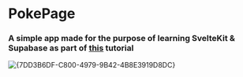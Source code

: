 # PokePage

### A simple app made for the purpose of learning SvelteKit & Supabase as part of [this](https://youtube.com/playlist?list=PL4cUxeGkcC9hjkchG2akxmjP0Bw2fyWgO&si=La9P510DCnlhO6Tg) tutorial

![{7DD3B6DF-C800-4979-9B42-4B8E3919D8DC}](https://github.com/user-attachments/assets/2a3f2523-e52d-4c87-b485-924e43f50b55)
